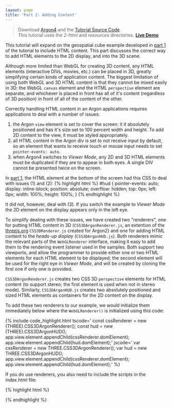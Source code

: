 ```yaml
---
layout: page
title: 'Part 2: Adding Content'
---
```

> Download [Argon4](http://argonjs.io/argon-app) and the [Tutorial Source Code](https://github.com/argonjs/docs/tree/gh-pages/code). <br> This tutorial uses the *2-html* and *resources* directories. **[Live Demo](/code/2-html)**

This tutorial will expand on the geospatial cube example developed in [part 1](../part1) of the tutorial to include HTML content.  This part discusses the correct way to add HTML elements to the 2D display, and into the 3D scene.  

Although more limited than WebGL for creating 3D content, any HTML elements (interactive DIVs, movies, etc.) can be placed in 3D, greatly simplifying certain kinds of application content.  The biggest limitation of using both WebGL and 3D HTML content is that they cannot be mixed easily in 3D:  the WebGL `canvas` element and the HTML `perspective` element are separate, and whichever is placed in front has all of it's content (regardless of 3D position) in front of all of the content of the other.  

Correctly handling HTML content in an Argon applications requires applications to deal with a number of issues:
1. the Argon `view` element is set to cover the screen: it it absolutely positioned and has it's size set to 100 percent width and height. To add 2D content to the view, it must be styled appropriately.
2. all HTML content in the Argon div is set to not receive input by default, so an element that wants to receive touch or mouse input needs to set `pointer-events: auto`.
3. when Argon4 switches to *Viewer Mode*, any 2D and 3D HTML elements must be duplicated if they are to appear in both eyes.  A single DIV cannot be presented twice on the screen. 

In [part 1](../part1), the HTML element at the bottom of the screen had this CSS to deal with issues (1) and (2):
{% highlight html %}
#hud {
  	pointer-events: auto;
    display: inline-block;
    position: absolute; 
    overflow: hidden; 
    top: 0px; 
    left: 0px; 
    width: 100%; 
    height: 100%;
}
{% endhighlight %}

It did not, however, deal with (3).  If you switch the example to *Viewer Mode* the 2D element on the display appears only in the left eye.

To simplify dealing with these issues, we have created two "renderers", one for putting HTML content in 3D (`CSS3DArgonRenderer.js`, an extention of the [threejs.org](http://threejs.org) `CSS3DRenderer.js` created for Argon2) and one for adding HTML content to the *heads-up display* (`CSS3DArgonHUD.js`). Both renderers mimic the relevant parts of the `WebGLRenderer` interface, making it easy to add them to the rendering event listener used in the samples.  Both support two viewports, and allow the programmer to provide either one or two HTML elements for each HTML element to be displayed;  the second element will be used for the right eye in *Viewer Mode*, and will be created by cloning the first one if only one is provided.

`CSS3DArgonRenderer.js` creates two CSS 3D `perspective` elements for HTML content (to support stereo;  the first element is used when not in stereo mode).  Similarly, `CSS3DArgonHUD.js` creates two absolutely positioned and sized HTML elements as containers for the 2D content on the display.

To add these two renderers to our example, we would initialize them immediately below where the `WebGLRenderer()` is initialized using this code:

{% include code_highlight.html
tscode='
const cssRenderer = new (<any>THREE).CSS3DArgonRenderer();
const hud = new (<any>THREE).CSS3DArgonHUD();
app.view.element.appendChild(cssRenderer.domElement);
app.view.element.appendChild(hud.domElement);'
jscode='
var cssRenderer = new THREE.CSS3DArgonRenderer();
var hud = new THREE.CSS3DArgonHUD();
app.view.element.appendChild(cssRenderer.domElement);
app.view.element.appendChild(hud.domElement);'
%}

If you do use renderers, you also need to include the scripts in the index.html file:

{% highlight html %}
<head>
    <script src="../resources/lib/CSS3DArgonRenderer.js"></script>
    <script src="../resources/lib/CSS3DArgonHUD.js"></script>
</head>
{% endhighlight %}

<!---


The renderEvent listeners are called after the updateEvent listeners. Argon supports multiple subviews within its view (currently, just single or stereo), so the render event needs to handle an arbitrary set of subviews, rendering the scene appropriately in each one. This is straightforward for the WebGL renderer, but the CSS renderer needs to have a separate HTML element for each content element for each subview.  The `CSS3DArgonRender` and `CSS3DArgonHUD` help you manage this, allowing you to provide multiple elements, or simply cloning the element you provide if you only provide one.   As you can see, the `CSS3DArgonRender` and `CSS3DArgonHUD` renderers mimic the interface of the normal [three.js](http://threejs.org/) `WebGLRenderer`, simplifying the code.






Revisit in detail the ideas of argon frames-of-reference in geospatial coordinates, vs local 3D coordinates.

Want to spend a bit of time here talking about DOM repair, since we have a dynamic DIV, and how we want to be very careful.  Everything driven by the "reality".


## Dynamic Cube

In this tutorial we expand on the example in [Tutorial 1(Geolocated Cube)]({{ site.baseurl }}tutorial/part1) by adding information above the cube itself and at the bottom of the screen (in a so-called HUD element, which is rendered in the 2D plane of the screen itself). These elements show you how Argon uses different renderers to combine WebGL with CSS.

**Demo/needed files**
Download [Argon4](https://itunes.apple.com/us/app/argon4/id944297993?ls=1&mt=8) on your phone (if you haven't already done this) and [try Dynamic Cube](argon4://tutorials.argonjs.io/code/tutorial/part2)

If you download the zip of the example for this tutorial, you will find the follow files:

* index.html (the launch file, whichimports the needed js frameworks and calls app.js),
* app.js (holding the developer's code),
* app.ts (the typescript version of the code, explained below), 
* a resources folder including:
* argon.umd.js (containing the argon javascript framework), 
* three.js.min (a 3D graphcs framework) and other frameworks,
* a textures folder containing box.png (a texture used in the example)

These are all the assets you need to serve Dynamic Cube. If you upload the tutorial1 folder to your own server, then you can serve the example to any Argon4 browser on a iPhone or iPad. 

### The launch file (index.html)

The launch file has the same structure as in Tutorial 1. 

{% highlight html %}
<html>
  <meta name="viewport" content="width=device-width, initial-scale=1.0, maximum-scale=1.0, user-scalable=0" />
  <head>
    <title>Tutorial 2 - Simple Argon Application</title>
    <script src="./resources/lib/three/three.min.js"></script>
    <script src="./resources/lib/argon.umd.js"></script>
  </head>
  <body>
    <div id="argon"></div>
    <script src="./app.js"></script>   
  </body>

</html>
{% endhighlight %}

As in Tutorial 1, a separate file, app.js (the Typescript version is app.ts), contains the application code. 

### The application code (Typescript and Javascript)

The code below is similar to Tutorial 1. The extra code creates the css div element above the cube indicating location and the the element at the bottom of the screen. 

{% include code_highlight.html
tscode='
var boxGeoObject = new THREE.Object3D;
'
jscode='
var boxGeoObject = new THREE.Object3D;
'
%}


### Please continue to [Tutorial 3 (Stereo Mode)]({{ site.baseurl }}tutorial/part3).

### For more details about the methods discussed above, please refer to [Argonjs documentation](http://argonjs.io/argon/index.html)
-->